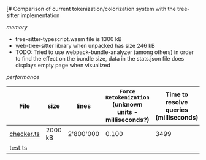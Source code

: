 [# Comparison of current tokenization/colorization system with the tree-sitter implementation

_memory_

- tree-sitter-typescript.wasm file is 1300 kB
- web-tree-sitter library when unpacked has size 246 kB
- TODO: Tried to use webpack-bundle-analyzer (among others) in order to find the effect on the bundle size, data in the stats.json file does displays empty page when visualized

_performance_

File | size | lines | `Force Retokenization` (unknown units - milliseconds?) | Time to resolve queries (milliseconds) | Time to set tokens (milliseconds) |
--- | --- | --- | --- |--- |--- |
[checker.ts](https://github.com/microsoft/TypeScript/blob/main/src/compiler/checker.ts) | 2000 kB | 2'800'000 | 0.100 | 3499 | long |
test.ts | 

